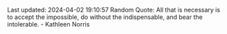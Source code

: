 Last updated: 2024-04-02 19:10:57
Random Quote: All that is necessary is to accept the impossible, do without the indispensable, and bear the intolerable. - Kathleen Norris